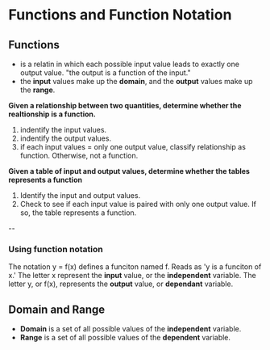 # Functions and Function Notation

## Functions
- is a relatin in which each possible input value leads to exactly one output value. "the output is a function of the input."
- the **input** values make up the **domain**, and the **output** values make up the **range**.

**Given a relationship between two quantities, determine whether the realtionship is a function.**
1. indentify the input values.
2. indentify the output values.
3. if each input values = only one output value, classify relationship as function. Otherwise, not a function.

**Given a table of input and output values, determine whether the tables
represents a function** 
1. Identify the input and output values.
2. Check to see if each input value is paired with only one output value. If so,
   the table represents a function.


--

### Using function notation
The notation y = f(x) defines a funciton named f. Reads as 'y is a funciton of x.' The letter x represent the **input** value, or the **independent** variable. The letter y, or f(x), represents the **output** value, or **dependant** variable.

## Domain and Range
- **Domain** is a set of all possible values of the **independent** variable.
- **Range** is a set of all possible values of the **dependent** variable.
